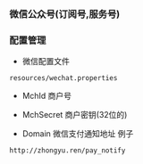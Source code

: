 ### 微信公众号(订阅号,服务号)

### 配置管理
* 微信配置文件
```
resources/wechat.properties
```
* MchId 商户号

* MchSecret 商户密钥(32位的)

* Domain 微信支付通知地址
例子
```
http://zhongyu.ren/pay_notify
```